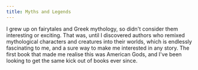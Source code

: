 ```yaml
---
title: Myths and Legends
---
```


I grew up on fairytales and Greek mythology, so didn't consider them interesting or exciting. That was, until I
discovered authors who remixed mythological characters and creatures into their worlds, which is endlessly fascinating
to me, and a sure way to make me interested in any story. The first book that made me realise this was American Gods,
and I've been looking to get the same kick out of books ever since.
